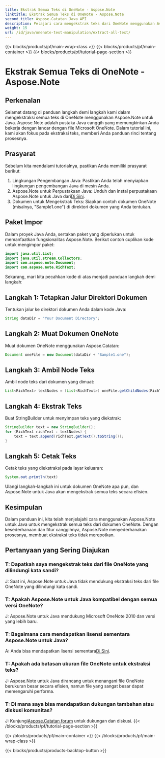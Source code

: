 ```yaml
---
title: Ekstrak Semua Teks di OneNote - Aspose.Note
linktitle: Ekstrak Semua Teks di OneNote - Aspose.Note
second_title: Aspose.Catatan Java API
description: Pelajari cara mengekstrak teks dari OneNote menggunakan Aspose.Note untuk Java. Panduan komprehensif dengan petunjuk langkah demi langkah untuk ekstraksi teks yang lancar.
weight: 15
url: /id/java/onenote-text-manipulation/extract-all-text/
---
```


{{< blocks/products/pf/main-wrap-class >}}
{{< blocks/products/pf/main-container >}}
{{< blocks/products/pf/tutorial-page-section >}}

# Ekstrak Semua Teks di OneNote - Aspose.Note

## Perkenalan
Selamat datang di panduan langkah demi langkah kami dalam mengekstraksi semua teks di OneNote menggunakan Aspose.Note untuk Java. Aspose.Note adalah pustaka Java canggih yang memungkinkan Anda bekerja dengan lancar dengan file Microsoft OneNote. Dalam tutorial ini, kami akan fokus pada ekstraksi teks, memberi Anda panduan rinci tentang prosesnya.
## Prasyarat
Sebelum kita mendalami tutorialnya, pastikan Anda memiliki prasyarat berikut:
1. Lingkungan Pengembangan Java: Pastikan Anda telah menyiapkan lingkungan pengembangan Java di mesin Anda.
2.  Aspose.Note untuk Perpustakaan Java: Unduh dan instal perpustakaan Aspose.Note untuk Java dari[Di Sini](https://releases.aspose.com/note/java/).
3. Dokumen untuk Mengekstrak Teks: Siapkan contoh dokumen OneNote (misalnya, "Sample1.one") di direktori dokumen yang Anda tentukan.
## Paket Impor
Dalam proyek Java Anda, sertakan paket yang diperlukan untuk memanfaatkan fungsionalitas Aspose.Note. Berikut contoh cuplikan kode untuk mengimpor paket:
```java
import java.util.List;
import java.util.stream.Collectors;
import com.aspose.note.Document;
import com.aspose.note.RichText;
```
Sekarang, mari kita pecahkan kode di atas menjadi panduan langkah demi langkah:
## Langkah 1: Tetapkan Jalur Direktori Dokumen
Tentukan jalur ke direktori dokumen Anda dalam kode Java:
```java
String dataDir = "Your Document Directory";
```
## Langkah 2: Muat Dokumen OneNote
Muat dokumen OneNote menggunakan Aspose.Catatan:
```java
Document oneFile = new Document(dataDir + "Sample1.one");
```
## Langkah 3: Ambil Node Teks
Ambil node teks dari dokumen yang dimuat:
```java
List<RichText> textNodes = (List<RichText>) oneFile.getChildNodes(RichText.class);
```
## Langkah 4: Ekstrak Teks
Buat StringBuilder untuk menyimpan teks yang diekstrak:
```java
StringBuilder text = new StringBuilder();
for (RichText richText : textNodes) {
    text = text.append(richText.getText().toString());
}
```
## Langkah 5: Cetak Teks
Cetak teks yang diekstraksi pada layar keluaran:
```java
System.out.println(text)
```
Ulangi langkah-langkah ini untuk dokumen OneNote apa pun, dan Aspose.Note untuk Java akan mengekstrak semua teks secara efisien.
## Kesimpulan
Dalam panduan ini, kita telah menjelajahi cara menggunakan Aspose.Note untuk Java untuk mengekstrak semua teks dari dokumen OneNote. Dengan kesederhanaan dan fitur canggihnya, Aspose.Note menyederhanakan prosesnya, membuat ekstraksi teks tidak merepotkan.
## Pertanyaan yang Sering Diajukan

### T: Dapatkah saya mengekstrak teks dari file OneNote yang dilindungi kata sandi?
J: Saat ini, Aspose.Note untuk Java tidak mendukung ekstraksi teks dari file OneNote yang dilindungi kata sandi.
### T: Apakah Aspose.Note untuk Java kompatibel dengan semua versi OneNote?
J: Aspose.Note untuk Java mendukung Microsoft OneNote 2010 dan versi yang lebih baru.
### T: Bagaimana cara mendapatkan lisensi sementara Aspose.Note untuk Java?
 A: Anda bisa mendapatkan lisensi sementara[Di Sini](https://purchase.aspose.com/temporary-license/).
### T: Apakah ada batasan ukuran file OneNote untuk ekstraksi teks?
J: Aspose.Note untuk Java dirancang untuk menangani file OneNote berukuran besar secara efisien, namun file yang sangat besar dapat memengaruhi performa.
### T: Di mana saya bisa mendapatkan dukungan tambahan atau diskusi komunitas?
 J: Kunjungi[Aspose.Catatan forum](https://forum.aspose.com/c/note/28) untuk dukungan dan diskusi.
{{< /blocks/products/pf/tutorial-page-section >}}

{{< /blocks/products/pf/main-container >}}
{{< /blocks/products/pf/main-wrap-class >}}

{{< blocks/products/products-backtop-button >}}
